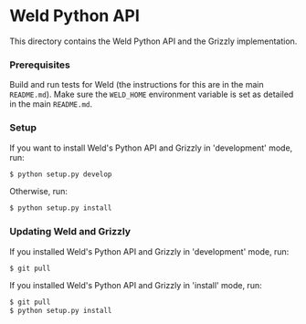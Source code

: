 # Weld Python API

This directory contains the Weld Python API and the Grizzly implementation.

### Prerequisites

Build and run tests for Weld (the instructions for this are in the main `README.md`).
Make sure the `WELD_HOME` environment variable is set as detailed in the main
`README.md`.

### Setup

If you want to install Weld's Python API and Grizzly in 'development' mode, run:
```bash
$ python setup.py develop
```

Otherwise, run:
```bash
$ python setup.py install
```

### Updating Weld and Grizzly

If you installed Weld's Python API and Grizzly in 'development' mode, run:
```bash
$ git pull
```

If you installed Weld's Python API and Grizzly in 'install' mode, run:
```bash
$ git pull
$ python setup.py install
```

